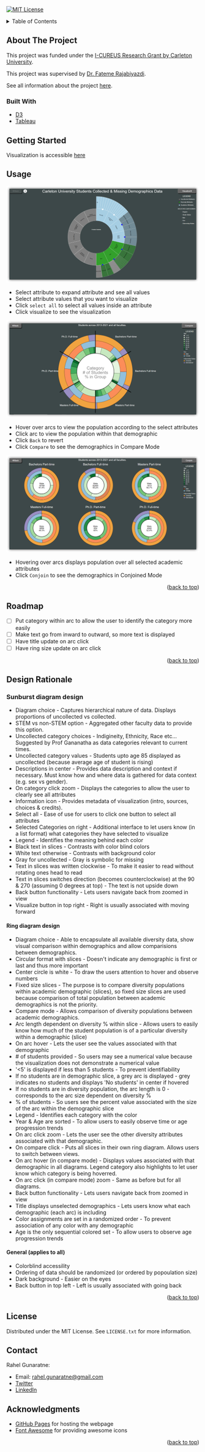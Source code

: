 <a name="readme-top"></a>

[![MIT License][license-shield]][license-url]

<!-- TABLE OF CONTENTS -->
<details>
  <summary>Table of Contents</summary>
  <ol>
    <li>
      <a href="#about-the-project">About The Project</a>
      <ul>
        <li><a href="#built-with">Built With</a></li>
      </ul>
    </li>
    <li><a href="#getting-started">Getting Started</a></li>
    <li><a href="#usage">Usage</a></li>
    <li><a href="#roadmap">Roadmap</a></li>
    <li><a href="#license">License</a></li>
    <li><a href="#contact">Contact</a></li>
    <li><a href="#acknowledgments">Acknowledgments</a></li>
  </ol>
</details>

<!-- ABOUT THE PROJECT -->
## About The Project
This project was funded under the [I-CUREUS Research Grant by Carleton University](https://carleton.ca/tls/future-learning-lab/i-cureus/).

This project was supervised by [Dr. Fateme Rajabiyazdi](https://fatemerajabiyazdi.github.io//).

See all information about the project [here](https://kael558.github.io/EDIProjectPage/).

### Built With
* [D3](https://d3js.org/)
* [Tableau](https://www.tableau.com/)

## Getting Started

Visualization is accessible [here](https://kael558.github.io/symmetrical-dollop/)

<!-- USAGE EXAMPLES -->
## Usage
![Attribute Selection Sunburst](https://github.com/kael558/EDIProjectPage/blob/master/img1.PNG)
- Select attribute to expand attribute and see all values
- Select attribute values that you want to visualize
- Click `select all` to select all values inside an attribute
- Click visualize to see the visualization

![Ring Diagram Conjoined](https://github.com/kael558/EDIProjectPage/blob/master/img2.PNG)
- Hover over arcs to view the population according to the select attributes
- Click arc to view the population within that demographic
- Click `Back` to revert
- Click `Compare` to see the demographics in Compare Mode

![Ring Diagram Compared](https://github.com/kael558/EDIProjectPage/blob/master/img3.PNG)
- Hovering over arcs displays population over all selected academic attributes
- Click `Conjoin` to see the demographics in Conjoined Mode

<p align="right">(<a href="#readme-top">back to top</a>)</p>

<!-- ROADMAP -->
## Roadmap
- [ ] Put category within arc to allow the user to identify the category more easily
- [ ] Make text go from inward to outward, so more text is displayed
- [ ] Have title update on arc click
- [ ] Have ring size update on arc click

<p align="right">(<a href="#readme-top">back to top</a>)</p>


## Design Rationale
### Sunburst diagram design
- Diagram choice - Captures hierarchical nature of data. Displays proportions of uncollected vs collected. 
- STEM vs non-STEM option - Aggregated other faculty data to provide this option. 
- Uncollected category choices - Indigineity, Ethnicity, Race etc... Suggested by Prof Gananatha as data categories relevant to current times.
- Uncollected category values - Students upto age 85 displayed as uncollected (because average age of student is rising)
- Descriptions in center - Provides data description and context if necessary. Must know how and where data is gathered for data context (e.g. sex vs gender).
- On category click zoom - Displays the categories to allow the user to clearly see all attributes
- Information icon - Provides metadata of visualization (intro, sources, choices & credits). 
- Select all - Ease of use for users to click one button to select all attributes
- Selected Categories on right - Additional interface to let users know (in a list format) what categories they have selected to visualize
- Legend - Identifies the meaning behind each color
- Black text in slices - Contrasts with  color blind colors
- White text otherwise - Contrasts with background color
- Gray for uncollected - Gray is symbolic for missing
- Text in slices was written clockwise - To make it easier to read without rotating ones head to read
- Text in slices switches direction (becomes counterclockwise) at the 90 & 270 (assuming 0 degrees at top) - The text is not upside down
- Back button functionality - Lets users navigate back from zoomed in view
- Visualize button in top right - Right is usually associated with moving forward



#### Ring diagram design
- Diagram choice - Able to encapsulate all available diversity data, show visual comparison within demographics and allow comparisions between demographics.
- Circular format with slices - Doesn't indicate any demographic is first or last and thus more important
- Center circle is white - To draw the users attention to hover and observe numbers
- Fixed size slices - The purpose is to compare diversity populations within academic demographic (slices), so fixed size slices are used because comparison of total population between academic demographics is not the priority. 
- Compare mode - Allows comparison of diversity populations between academic demographics.
- Arc length dependent on diversity % within slice - Allows users to easily know how much of the student population is of a particular diversity within a demographic (slice)
- On arc hover - Lets the user see the values associated with that demographic
- \# of students provided - So users may see a numerical value because the visualization does not demonstrate a numerical value
- '<5' is displayed if less than 5 students - To prevent identifiability
- If no students are in demographic slice, a grey arc is displayed - grey indicates no students and displays 'No students' in center if hovered
- If no students are in diversity population, the arc length is 0 - corresponds to the arc size dependent on diversity %
- % of students - So users see the percent value associated with the size of the arc within the demographic slice
- Legend - Identifies each category with the color
- Year & Age are sorted - To allow users to easily observe time or age progression trends
- On arc click zoom - Lets the user see the other diversity attributes associated with that demographic.
- On compare click - Puts all slices in their own ring diagram. Allows users to switch between views.
- On arc hover (in compare mode) - Displays values associated with that demographic in all diagrams. Legend category also highlights to let user know which category is being hoverred.
- On arc click (in compare mode) zoom - Same as before but for all diagrams.
- Back button functionality - Lets users navigate back from zoomed in view
- Title displays unselected demographics - Lets users know what each demographic (each arc) is including 
- Color assignments are set in a randomized order - To prevent association of any color with any demographic
- Age is the only sequential colored set - To allow users to observe age progression trends

#### General (applies to all)
- Colorblind accessility
- Ordering of data should be randomized (or ordered by popoulation size)
- Dark background - Easier on the eyes
- Back button in top left - Left is usually associated with going back
<p align="right">(<a href="#readme-top">back to top</a>)</p>

<!-- LICENSE -->
## License

Distributed under the MIT License. See `LICENSE.txt` for more information.

<!-- CONTACT -->
## Contact
Rahel Gunaratne:
 - Email: rahel.gunaratne@gmail.com
 - [Twitter](https://twitter.com/gunaratne_rahel)
 - [LinkedIn](https://www.linkedin.com/in/rahelgunaratne/)

<!-- ACKNOWLEDGMENTS -->
## Acknowledgments
* [GitHub Pages](https://pages.github.com) for hosting the webpage
* [Font Awesome](https://fontawesome.com) for providing awesome icons

<p align="right">(<a href="#readme-top">back to top</a>)</p>

<!-- MARKDOWN LINKS & IMAGES -->
<!-- https://www.markdownguide.org/basic-syntax/#reference-style-links -->
[license-shield]: https://img.shields.io/github/license/kael558/EDIProjectPage.svg?style=for-the-badge
[license-url]: https://github.com/kael558/EDIProjectPage/blob/main/LICENSE.txt
